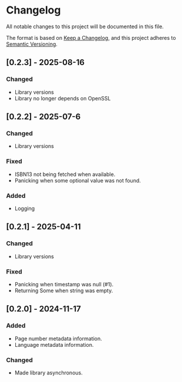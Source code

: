 # Changelog

All notable changes to this project will be documented in this file.

The format is based on [Keep a Changelog](https://keepachangelog.com/en/1.1.0/),
and this project adheres to [Semantic Versioning](https://semver.org/spec/v2.0.0.html).

## [0.2.3] - 2025-08-16

### Changed

- Library versions
- Library no longer depends on OpenSSL

## [0.2.2] - 2025-07-6

### Changed

- Library versions

### Fixed

- ISBN13 not being fetched when available.
- Panicking when some optional value was not found.

### Added

- Logging

## [0.2.1] - 2025-04-11

### Changed

- Library versions

### Fixed

- Panicking when timestamp was null (#1).
- Returning Some when string was empty.

## [0.2.0] - 2024-11-17

### Added

- Page number metadata information.
- Language metadata information.

### Changed

- Made library asynchronous.
